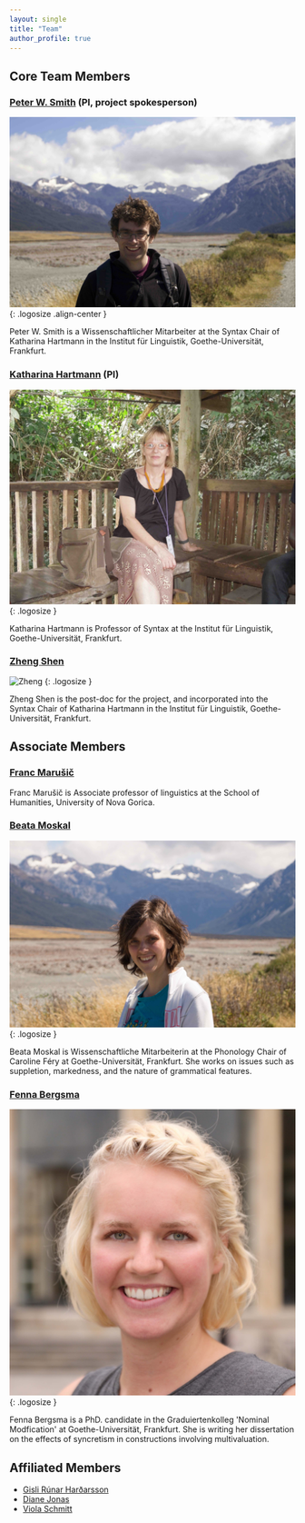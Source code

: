 ```yaml
---
layout: single
title: "Team"
author_profile: true
---
```


## Core Team Members

### [Peter W. Smith](http://user.uni-frankfurt.de/~psmith) (PI, project spokesperson)

![Pete](/assets/images/pete_nz2.jpg)
{: .logosize .align-center }

Peter W. Smith is a Wissenschaftlicher Mitarbeiter at the Syntax Chair of Katharina Hartmann in the Institut für Linguistik, Goethe-Universität, Frankfurt.

### [Katharina Hartmann](https://www.uni-frankfurt.de/58779047/Hartmann_Syntax) (PI)

![Katharina](/assets/images/katharina.jpg)
{: .logosize }

Katharina Hartmann is Professor of Syntax at the Institut für Linguistik, Goethe-Universität, Frankfurt.

### [Zheng Shen](https://zheng-shen.github.io/)


![Zheng](/img/logo.jpg)
{: .logosize }

Zheng Shen is the post-doc for the project, and incorporated into the Syntax Chair of Katharina Hartmann in the Institut für Linguistik, Goethe-Universität, Frankfurt.

## Associate Members

### [Franc Marušič](http://www.ung.si/~fmarusic/index2.html)

Franc Marušič is Associate professor of linguistics at the School of Humanities, University of Nova Gorica.

### [Beata Moskal](http://user/uni-frankfurt.de/~moskal)
 
![Bam!](/assets/images/bampic.jpg)
{: .logosize }

Beata Moskal is Wissenschaftliche Mitarbeiterin at the Phonology Chair of Caroline Féry at Goethe-Universität, Frankfurt.
She works on issues such as suppletion, markedness, and the nature of grammatical features.

### [Fenna Bergsma](http://user.uni-frankfurt.de/~bergsma)

![Fenna](/assets/images/fenna.jpg)
{: .logosize }

Fenna Bergsma is a PhD. candidate in the Graduiertenkolleg 'Nominal Modfication' at Goethe-Universität, Frankfurt.
She is writing her dissertation on the effects of syncretism in constructions involving multivaluation.



## Affiliated Members

+ [Gisli Rúnar Harðarsson](https://gislihardarson.wordpress.com/)
+ [Diane Jonas](https://www.uni-frankfurt.de/43186356/Jonas)
+ [Viola Schmitt](https://www.univie.ac.at/germanistik/viola-schmitt)

